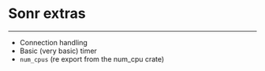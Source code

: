 # Sonr extras
-------------

*  Connection handling
*  Basic (very basic) timer
*  `num_cpus` (re export from the num_cpu crate)
